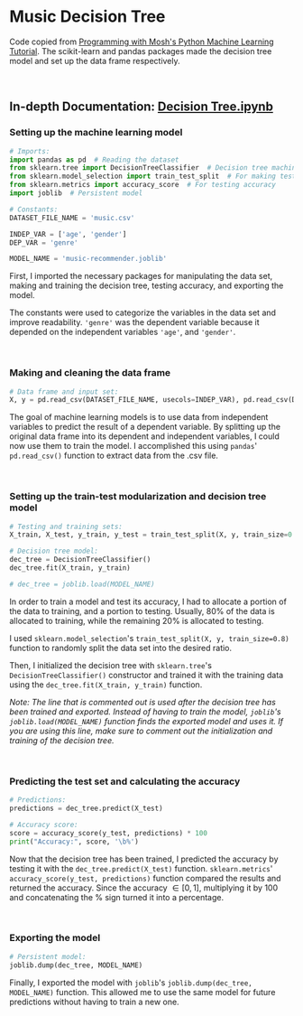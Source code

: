 # Music Decision Tree

Code copied from [Programming with Mosh's Python Machine Learning Tutorial](https://www.youtube.com/watch?v=7eh4d6sabA0). The scikit-learn and pandas packages made the decision tree model and set up the data frame respectively.

<br>

## In-depth Documentation: [Decision Tree.ipynb](/Music%20Decision%20Tree/Decision%20Tree.ipynb)

### Setting up the machine learning model

```python
# Imports:
import pandas as pd  # Reading the dataset
from sklearn.tree import DecisionTreeClassifier  # Decision tree machine learning algorithm
from sklearn.model_selection import train_test_split  # For making test sets
from sklearn.metrics import accuracy_score  # For testing accuracy
import joblib  # Persistent model

# Constants:
DATASET_FILE_NAME = 'music.csv'

INDEP_VAR = ['age', 'gender']
DEP_VAR = 'genre'

MODEL_NAME = 'music-recommender.joblib'
```

First, I imported the necessary packages for manipulating the data set, making and training the decision tree, testing accuracy, and exporting the model.

The constants were used to categorize the variables in the data set and improve readability. `'genre'` was the dependent variable because it depended on the independent variables `'age'`, and `'gender'`.

<br>

### Making and cleaning the data frame

```python
# Data frame and input set:
X, y = pd.read_csv(DATASET_FILE_NAME, usecols=INDEP_VAR), pd.read_csv(DATASET_FILE_NAME)[DEP_VAR]
```

The goal of machine learning models is to use data from independent variables to predict the result of a dependent variable. By splitting up the original data frame into its dependent and independent variables, I could now use them to train the model. I accomplished this using `pandas`' `pd.read_csv()` function to extract data from the .csv file.

<br>

### Setting up the train-test modularization and decision tree model

```python
# Testing and training sets:
X_train, X_test, y_train, y_test = train_test_split(X, y, train_size=0.8)

# Decision tree model:
dec_tree = DecisionTreeClassifier()
dec_tree.fit(X_train, y_train)

# dec_tree = joblib.load(MODEL_NAME)
```

In order to train a model and test its accuracy, I had to allocate a portion of the data to training, and a portion to testing. Usually, 80% of the data is allocated to training, while the remaining 20% is allocated to testing.

I used `sklearn.model_selection`'s `train_test_split(X, y, train_size=0.8)` function to randomly split the data set into the desired ratio.

Then, I initialized the decision tree with `sklearn.tree`'s `DecisionTreeClassifier()` constructor and trained it with the training data using the `dec_tree.fit(X_train, y_train)` function.

*Note: The line that is commented out is used after the decision tree has been trained and exported. Instead of having to train the model, `joblib`'s `joblib.load(MODEL_NAME)` function finds the exported model and uses it. If you are using this line, make sure to comment out the initialization and training of the decision tree.*

<br>

### Predicting the test set and calculating the accuracy

```python
# Predictions:
predictions = dec_tree.predict(X_test)

# Accuracy score:
score = accuracy_score(y_test, predictions) * 100
print("Accuracy:", score, '\b%')
```

Now that the decision tree has been trained, I predicted the accuracy by testing it with the `dec_tree.predict(X_test)` function. `sklearn.metrics`' `accuracy_score(y_test, predictions)` function compared the results and returned the accuracy. Since the accuracy $\in [0, 1]$, multiplying it by 100 and concatenating the % sign turned it into a percentage.

<br>

### Exporting the model

```python
# Persistent model:
joblib.dump(dec_tree, MODEL_NAME)
```

Finally, I exported the model with `joblib`'s `joblib.dump(dec_tree, MODEL_NAME)` function. This allowed me to use the same model for future predictions without having to train a new one.
